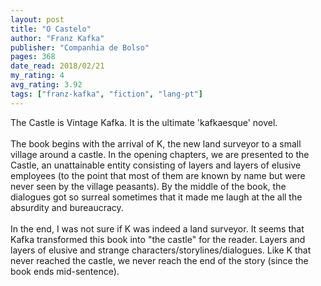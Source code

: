 ```yaml
---
layout: post
title: "O Castelo"
author: "Franz Kafka"
publisher: "Companhia de Bolso"
pages: 368
date_read: 2018/02/21
my_rating: 4
avg_rating: 3.92
tags: ["franz-kafka", "fiction", "lang-pt"]
---
```


The Castle is Vintage Kafka. It is the ultimate 'kafkaesque' novel.<br/><br/>The book begins with the arrival of K, the new land surveyor to a small village around a castle. In the opening chapters, we are presented to the Castle, an unattainable entity consisting of layers and layers of elusive employees (to the point that most of them are known by name but were never seen by the village peasants). By the middle of the book, the dialogues got so surreal sometimes that it made me laugh at the all the absurdity and bureaucracy. <br/><br/>In the end, I was not sure if K was indeed a land surveyor. It seems that Kafka transformed this book into "the castle" for the reader. Layers and layers of elusive and strange characters/storylines/dialogues. Like K that never reached the castle, we never reach the end of the story (since the book ends mid-sentence).

